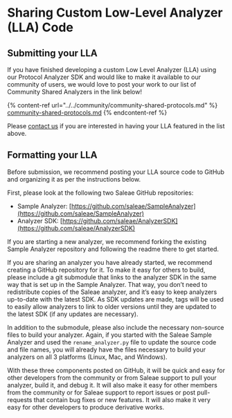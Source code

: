 # Sharing Custom Low-Level Analyzer (LLA) Code

## Submitting your LLA

If you have finished developing a custom Low Level Analyzer (LLA) using our Protocol Analyzer SDK and would like to make it available to our community of users, we would love to post your work to our list of Community Shared Analyzers in the link below!

{% content-ref url="../../community/community-shared-protocols.md" %}
[community-shared-protocols.md](../../community/community-shared-protocols.md)
{% endcontent-ref %}

Please [contact us](https://contact.saleae.com/hc/en-us/requests/new) if you are interested in having your LLA featured in the list above.

## Formatting your LLA

Before submission, we recommend posting your LLA source code to GitHub and organizing it as per the instructions below.

First, please look at the following two Saleae GitHub repositories:

* Sample Analyzer: [https://github.com/saleae/SampleAnalyzer](https://github.com/saleae/SampleAnalyzer)
* Analyzer SDK: [https://github.com/saleae/AnalyzerSDK](https://github.com/saleae/AnalyzerSDK)

If you are starting a new analyzer, we recommend forking the existing Sample Analyzer repository and following the readme there to get started.

If you are sharing an analyzer you have already started, we recommend creating a GitHub repository for it. To make it easy for others to build, please include a git submodule that links to the analyzer SDK in the same way that is set up in the Sample Analyzer. That way, you don’t need to redistribute copies of the Saleae analyzer, and it’s easy to keep analyzers up-to-date with the latest SDK. As SDK updates are made, tags will be used to easily allow analyzers to link to older versions until they are updated to the latest SDK (if any updates are necessary).

In addition to the submodule, please also include the necessary non-source files to build your analyzer. Again, if you started with the Saleae Sample Analyzer and used the `rename_analyzer.py` file to update the source code and file names, you will already have the files necessary to build your analyzers on all 3 platforms (Linux, Mac, and Windows).

With these three components posted on GitHub, it will be quick and easy for other developers from the community or from Saleae support to pull your analyzer, build it, and debug it. It will also make it easy for other members from the community or for Saleae support to report issues or post pull-requests that contain bug fixes or new features. It will also make it very easy for other developers to produce derivative works.
